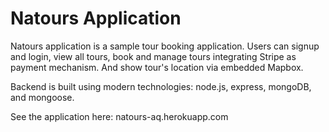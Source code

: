 # Natours Application

Natours application is a sample tour booking application. Users can signup and login, view all tours, 
book and manage tours integrating Stripe as payment mechanism. And show tour's location via embedded Mapbox.

Backend is built using modern technologies: node.js, express, mongoDB, and mongoose.

See the application here: natours-aq.herokuapp.com
